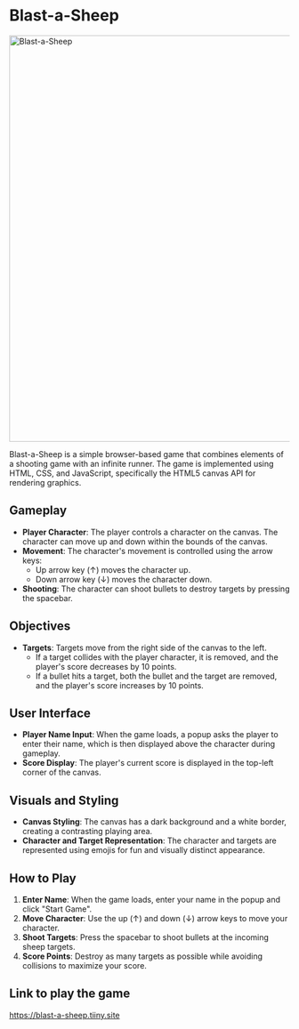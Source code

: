 # Blast-a-Sheep

<p align="left">
  <img width="731" alt="Blast-a-Sheep" src="https://github.com/KnOX-07/Blast-a-Sheep/assets/114283758/138e2e1a-9ce4-4eb5-a28e-df20590442bf">
</p>

Blast-a-Sheep is a simple browser-based game that combines elements of a shooting game with an infinite runner. The game is implemented using HTML, CSS, and JavaScript, specifically the HTML5 canvas API for rendering graphics.

## Gameplay

- **Player Character**: The player controls a character on the canvas. The character can move up and down within the bounds of the canvas.
- **Movement**: The character's movement is controlled using the arrow keys:
  - Up arrow key (↑) moves the character up.
  - Down arrow key (↓) moves the character down.
- **Shooting**: The character can shoot bullets to destroy targets by pressing the spacebar.

## Objectives

- **Targets**: Targets move from the right side of the canvas to the left.
  - If a target collides with the player character, it is removed, and the player's score decreases by 10 points.
  - If a bullet hits a target, both the bullet and the target are removed, and the player's score increases by 10 points.

## User Interface

- **Player Name Input**: When the game loads, a popup asks the player to enter their name, which is then displayed above the character during gameplay.
- **Score Display**: The player's current score is displayed in the top-left corner of the canvas.

## Visuals and Styling

- **Canvas Styling**: The canvas has a dark background and a white border, creating a contrasting playing area.
- **Character and Target Representation**: The character and targets are represented using emojis for fun and visually distinct appearance.

## How to Play

1. **Enter Name**: When the game loads, enter your name in the popup and click "Start Game".
2. **Move Character**: Use the up (↑) and down (↓) arrow keys to move your character.
3. **Shoot Targets**: Press the spacebar to shoot bullets at the incoming sheep targets.
4. **Score Points**: Destroy as many targets as possible while avoiding collisions to maximize your score.

## Link to play the game
https://blast-a-sheep.tiiny.site
